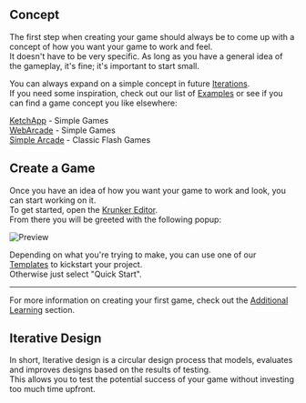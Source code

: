 ## Concept

The first step when creating your game should always be to come up with a concept of how you want your game to work and feel.\
It doesn't have to be very specific. As long as you have a general idea of the gameplay, it's fine; it's important to start small.

You can always expand on a simple concept in future [Iterations](./files/your_first_game?id=iterative-design).\
If you need some inspiration, check out our list of [Examples](./files/examples_&_templates?id=non-script-examples) or see if you can find a game concept you like elsewhere:

[KetchApp](http://www.ketchappgames.com/games/) - Simple Games\
[WebArcade](http://www.freewebarcade.com/game-collections.php) - Simple Games\
[Simple Arcade](http://thesimplearcade.com/) - Classic Flash Games

## Create a Game

Once you have an idea of how you want your game to work and look, you can start working on it.\
To get started, open the [Krunker Editor](https://krunker.io/editor.html).\
From there you will be greeted with the following popup:

![Preview](./img/your_first_game/docs_0.png)

Depending on what you're trying to make, you can use one of our [Templates](./files/examples_&_templates?id=basic-templates) to kickstart your project.\
Otherwise just select "Quick Start".

---

For more information on creating your first game, check out the [Additional Learning](./files/additional_learning) section.

## Iterative Design

In short, Iterative design is a circular design process that models, evaluates and improves designs based on the results of testing.\
This allows you to test the potential success of your game without investing too much time upfront.
